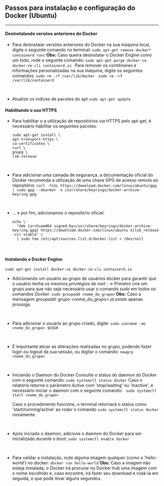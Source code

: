 ## Passos para instalação e configuração do Docker (Ubuntu)
---

#### Desinstalando versões anteriores do Docker
- Para desinstalar versões anteriores do Docker na sua máquina local, digite o seguinte comando no terminal:
  ```sudo apt-get remove docker* containerd runc```
**Obs:** Caso queira desinstalar o Docker Engine como um todo, rode o seguinte comando:
  ```sudo apt-get purge docker-ce docker-ce-cli containerd.io ```
  Para remover os contêineres e informações personalizadas na sua máquina, digite os seguintes comandos:
  ```sudo rm -rf /var/lib/docker ```
  ```sudo rm -rf /var/lib/containerd ```
<br>

- Atualize os indices de pacotes do apt
  ``` sudo apt-get update ```

#### Habilitando o uso HTTPS

- Para habilitar o a utilização de repositórios via HTTPS pelo apt-get, é necessário habilitar os seguintes pacotes:
  ```
  sudo apt-get install \
  apt-transport-https \
  ca-certificates \
  curl \
  gnupg \
  lsb-release
  ```
<br>

- Para adicionar uma camada de segurança, a documentação oficial do Docker recomenda a utilização de uma chave GPG de acesso remoto ao repositório:
  ``` curl -fsSL https://download.docker.com/linux/ubuntu/gpg | sudo gpg --dearmor -o /usr/share/keyrings/docker-archive-keyring.gpg ```
<br>

- ... e por fim, adicionamos o repositório oficial:
  ```
  echo \
    "deb [arch=amd64 signed-by=/usr/share/keyrings/docker-archive-keyring.gpg] https://download.docker.com/linux/ubuntu $(lsb_release -cs) stable" \
    | sudo tee /etc/apt/sources.list.d/docker.list > /dev/null
  ```
  <br>

#### Instalando o Docker Engine:
  ```
  sudo apt-get install docker-ce docker-ce-cli containerd.io
  ```

- Adicionando um usuário ao grupo de usuários docker para garantir que o usuário tenha os mesmos privilégios de _root_ :
-> Primeiro crie um grupo para que não seja necessário usar o comando _sudo_ em todos os comandos Docker:
  ``` sudo groupadd <nome_do_grupo> ```
**Obs:** Caso a mensagem _groupadd: grupo <nome_do_grupo> já existe_ apenas prossiga.
<br>

- Para adicionar o usuário ao grupo criado, digite:
  ```sudo usermod -aG <nome_do_grupo> $USER ```
<br>

- É importante ativar as alterações realizadas no grupo, podendo fazer login ou logout da sua sessão, ou digitar o comando:
  ``` newgrp <nome_do_grupo> ```
<br>

- Iniciando o Daemon do Docker
Consulte o status do daemon do Docker com o seguinte comando:
  ``` sudo systemctl status docker ```
Caso o relatório retorne o parâmetro _Active_ com 'stop/waiting' ou 'inactive', é necessário iniciar o daemon com o seguinte comando:
  ``` sudo systemctl start <nome_do_grupo>```

  Caso o procedimento funcione, o terminal retornará o status como 'start/running/active' ao rodar o comando ``` sudo systemctl status docker ``` novamente.
<br>

- Após iniciado o daemon, adicione o daemon do Docker para ser inicializado durante o _boot_:
  ```sudo systemctl enable docker```
<br>

- Para validar a instalação, rode alguma imagem qualquer (como o 'hello-world') no docker:
``` docker run hello-world ```
**Obs:** Caso a imagem não esteja instalada, o Docker irá procurar no Docker hub uma imagem com o nome escolhido e, caso encontre, irá fazer seu download e rodá-la em seguida, o que pode levar alguns segundos.





